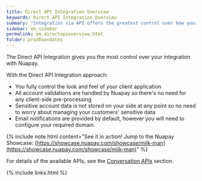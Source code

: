 ```yaml
---
title: Direct API Integration Overview
keywords: Direct API Integration Overview
summary: "Integration via API offers the greatest control over how your E-mandate implementation is handled,"
sidebar: em_sidebar
permalink: em_directapioverview.html
folder: prodEmandates
---
```


The Direct API Integration gives you the most control over your integration with Nuapay.

With the Direct API Integration approach:

* You fully control the look and feel of your client application
* All account validations are handled by Nuapay so there's no need for any client-side pre-processing
* Sensitive account data is not stored on your side at any point so no need to worry about managing your customers' sensitive data
* Email notifications are provided by default, however you will need to configure your required domain.


{% include note.html content="See it in action! Jump to the Nuapay Showcase: [https://showcase.nuapay.com/showcase/milk-man](https://showcase.nuapay.com/showcase/milk-man)" %}


For details of the available APIs, see the [Conversation APIs](em_conversation_overview.html) section.

{% include links.html %}
